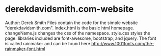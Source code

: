 # derekdavidsmith.com-website
Author: Derek Smith
Files contain the code for the simple website "derekdavidsmith.com".
Index.html is the basic html homepage.
changeName.js changes the css of the namespace.
style.css styles the page.
libraries included are font-awesome, bootstrap, and jquery.
The font is called rainmaker and can be found here http://www.1001fonts.com/the-rainmaker-font.html
